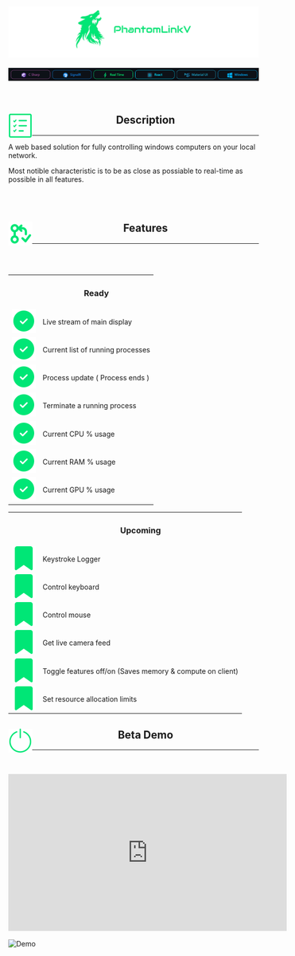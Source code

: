 <div>
    <img src="./assets/icons/PantomLinkVTitle-1.png"/>
</div>
<br>
<div>
    <img src="./assets/icons/PhantomLinkV-Tech-Stack.png"/>
</div>

<br>
<br>

<div>
    <img src="./assets/icons/check-list.svg" align="left"/> <h2 align="center">Description</h2>
</div>
<hr>
<div>
    <p>A web based solution for fully controlling windows computers on your local network.</p>
    <p>Most notible characteristic is to be as close as possiable to real-time as possible in all features.</p>
</div>

<br>
<br>

<div>
    <img src="./assets/icons/feature.svg" align="left"/> <h2 align="center">Features</h2>
</div>

<hr/>
<br>
<br>



<table align="center">
    
<tr>
    <th>          
    </td>
    <th> 
        <h3 align="center">Ready</h3> 
    </td>
</tr>

<tr>
    <td>
        <img src="./assets/icons/check-circle-solid.svg"/>
    </td>
    <td>Live stream of main display</td>
</tr>

<tr>
    <td>
        <img src="./assets/icons/check-circle-solid.svg"/>
    </td>
    <td>Current list of running processes</td>
</tr>

<tr>
    <td>
        <img src="./assets/icons/check-circle-solid.svg"/>
    </td>
    <td>Process update ( Process ends )</td>
</tr>

<tr>
    <td>
        <img src="./assets/icons/check-circle-solid.svg"/>
    </td>
    <td>Terminate a running process</td>
</tr>

<tr>
    <td>
        <img src="./assets/icons/check-circle-solid.svg"/>
    </td>
    <td>Current CPU % usage</td>
</tr>

<tr>
    <td>
        <img src="./assets/icons/check-circle-solid.svg"/>
    </td>
    <td>Current RAM % usage</td>
</tr>

<tr>
    <td>
        <img src="./assets/icons/check-circle-solid.svg"/>
    </td>
    <td>Current GPU % usage</td>
</tr>

</table>

<table align="center">
<tr>
    <th>    
    </th>
    <th> 
        <h3 align="center">Upcoming</h3> 
    </th>
</tr>

<tr>
    <td>
        <img src="./assets/icons/bookmark.svg"/>
    </td>
    <td>Keystroke Logger</td>
</tr>

<tr>
    <td>
        <img src="./assets/icons/bookmark.svg"/>
    </td>
    <td>Control keyboard</td>
</tr>

<tr>
    <td>
        <img src="./assets/icons/bookmark.svg"/>
    </td>
    <td>Control mouse</td>
</tr>

<tr>
    <td>
        <img src="./assets/icons/bookmark.svg"/>
    </td>
    <td>Get live camera feed</td>
</tr>

<tr>
    <td>
        <img src="./assets/icons/bookmark.svg"/>
    </td>
    <td>Toggle features off/on (Saves memory & compute on client)</td>
</tr>

<tr>
    <td>
        <img src="./assets/icons/bookmark.svg"/>
    </td>
    <td>Set resource allocation limits</td>
</tr>

</table>

<div>
    <img src="./assets/icons/on.svg" align="left"/> <h2 align="center">Beta Demo</h2>
</div>
<hr/>
<br>
<br>

<iframe width="560" height="315" src="https://www.youtube.com/watch?v=5z3b80I8HRY" frameborder="0" allow="accelerometer; autoplay; encrypted-media; gyroscope; picture-in-picture" allowfullscreen></iframe>

![Demo](https://www.youtube.com/watch?v=5z3b80I8HRY)
